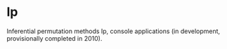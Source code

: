 # Ip

Inferential permutation methods Ip, console applications (in development, provisionally completed in 2010).
